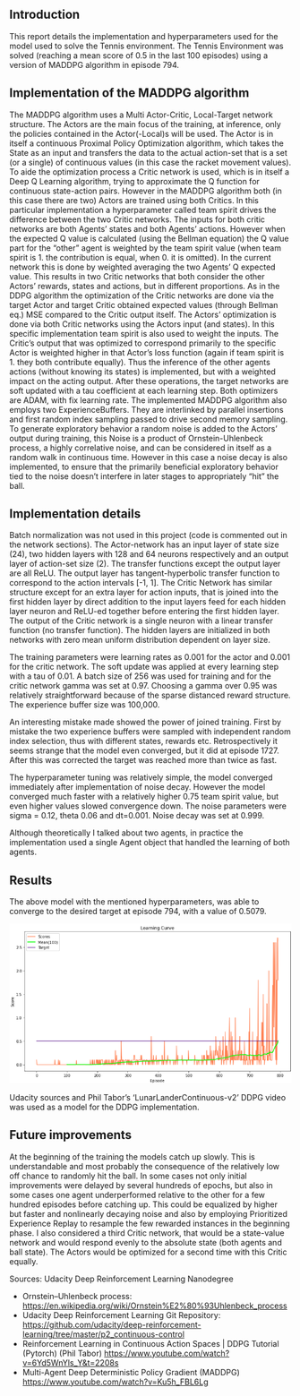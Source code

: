 ## Introduction

This report details the implementation and hyperparameters used for the model used to solve the Tennis environment. The Tennis Environment was solved (reaching a mean score of 0.5 in the last 100 episodes) using a version of MADDPG algorithm in episode 794.

## Implementation of the MADDPG algorithm

The MADDPG algorithm uses a Multi Actor-Critic, Local-Target network structure. The Actors are the main focus of the training, at inference, only the policies contained in the Actor(-Local)s will be used. The Actor is in itself a continuous Proximal Policy Optimization algorithm, which takes the State as an input and transfers the data to the actual action-set that is a set (or a single) of continuous values (in this case the racket movement values). To aide the optimization process a Critic network is used, which is in itself a Deep Q Learning algorithm, trying to approximate the Q function for continuous state-action pairs. However in the MADDPG algorithm both (in this case there are two) Actors are trained using both Critics. In this particular implementation a hyperparameter called team spirit drives the difference between the two Critic networks. The inputs for both critic networks are both Agents’ states and both Agents’ actions. However when the expected Q value is calculated (using the Bellman equation) the Q value part for the “other” agent is weighted by the team spirit value (when team spirit is 1. the contribution is equal, when 0. it is omitted). In the current network this is done by weighted averaging the two Agents’ Q expected value. This results in two Critic networks that both consider the other Actors’ rewards, states and actions, but in different proportions. As in the DDPG algorithm the optimization of the Critic networks are done via the target Actor and target Critic obtained expected values (through Bellman eq.) MSE compared to the Critic output itself. The Actors’ optimization is done via both Critic networks using the Actors input (and states). In this specific implementation team spirit is also used to weight the inputs. The Critic’s output that was optimized to correspond primarily to the specific Actor is weighted higher in that Actor’s loss function (again if team spirit is 1. they both contribute equally). Thus the inference of the other agents actions (without knowing its states) is implemented, but with a weighted impact on the acting output. After these operations, the target networks are soft updated with a tau coefficient at each learning step. Both optimizers are ADAM, with fix learning rate. The implemented MADDPG algorithm also employs two ExperienceBuffers. They are interlinked by parallel insertions and first random index sampling passed to drive second memory sampling. To generate exploratory behavior a random noise is added to the Actors’ output during training, this Noise is a product of Ornstein-Uhlenbeck process, a highly correlative noise, and can be considered in itself as a random walk in continuous time. However in this case a noise decay is also implemented, to ensure that the primarily beneficial exploratory behavior tied to the noise doesn’t interfere in later stages to appropriately “hit” the ball. 

## Implementation details

Batch normalization was not used in this project (code is commented out in the network sections). The Actor-network has an input layer of state size (24), two hidden layers with 128  and 64 neurons respectively and an output layer of action-set size (2). The transfer functions except the output layer are all ReLU. The output layer has tangent-hyperbolic transfer function to correspond to the action intervals [-1, 1]. The Critic Network has similar structure except for an extra layer for action inputs, that is joined into the first hidden layer by direct addition to the input layers feed for each hidden layer neuron and ReLU-ed together before entering the first hidden layer. The output of the Critic network is a single neuron with a linear transfer function (no transfer function). The hidden layers are initialized in both networks with zero mean uniform distribution dependent on layer size.

The training parameters were learning rates as 0.001 for the actor and 0.001 for the critic network. The soft update was applied at every learning step with a tau of 0.01. A batch size of 256 was used for training and for the critic network gamma was set at 0.97. Choosing a gamma over 0.95 was relatively straightforward because of the sparse distanced reward structure. The experience buffer size was 100,000.

An interesting mistake made showed the power of joined training. First by mistake the two experience buffers were sampled with independent random index selection, thus with different states, rewards etc. Retrospectively it seems strange that the model even converged, but it did at episode 1727. After this was corrected the target was reached more than twice as fast. 

The hyperparameter tuning was relatively simple, the model converged immediately after implementation of noise decay. However the model converged much faster with a relatively higher 0.75 team spirit value, but even higher values slowed convergence down. The noise parameters were sigma = 0.12, theta 0.06 and dt=0.001. Noise decay was set at 0.999. 

Although theoretically I talked about two agents, in practice the implementation used a single Agent object that handled the learning of both agents.

## Results

The above model with the mentioned hyperparameters, was able to converge to the desired target at episode 794, with a value of 0.5079.

![Continuous Control Convergence Graph](https://github.com/petsol/MultiAgentCooperation_UnityAgent_MADDPG_Udacity/blob/master/Tennis_scores.png?raw=true)

Udacity sources and Phil Tabor’s ‘LunarLanderContinuous-v2’ DDPG video was used as a model for the DDPG implementation.

## Future improvements

At the beginning of the training the models catch up slowly. This is understandable and most probably the consequence of the relatively low off chance to randomly hit the ball. In some cases not only initial improvements were delayed by several hundreds of epochs, but also in some cases one agent underperformed relative to the other for a few hundred episodes before catching up. This could be equalized by higher but faster and nonlinearly decaying noise and also by employing Prioritized Experience Replay to resample the few rewarded instances in the beginning phase. 
I also considered a third Critic network, that would be a state-value network and would respond evenly to the absolute state (both agents and ball state). The Actors would be optimized for a second time with this Critic equally.



Sources:
Udacity Deep Reinforcement Learning Nanodegree
- Ornstein–Uhlenbeck process:
   https://en.wikipedia.org/wiki/Ornstein%E2%80%93Uhlenbeck_process
- Udacity Deep Reinforcement Learning Git Repository:
   https://github.com/udacity/deep-reinforcement-learning/tree/master/p2_continuous-control
- Reinforcement Learning in Continuous Action Spaces | DDPG Tutorial (Pytorch) (Phil Tabor)
   https://www.youtube.com/watch?v=6Yd5WnYls_Y&t=2208s
- Multi-Agent Deep Deterministic Policy Gradient (MADDPG) https://www.youtube.com/watch?v=Ku5h_FBL6Lg



